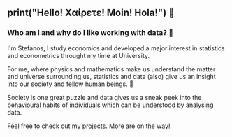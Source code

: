 ## print("Hello! Χαίρετε! Moin! Hola!") 👋  

### Who am I and why do I like working with data? 👦
    
I'm Stefanos, I study economics and developed a major interest in statistics and econometrics throught my time at University. 

For me, where physics and mathematics make us understand the matter and universe surrounding us, statistics and data (also) give us an insight into our society and fellow human beings. 🤔

Society is one great puzzle and data gives us a sneak peek into the behavioural habits of individuals which can be understood by analysing data.

Feel free to check out my [projects](https://github.com/StefLeonidasAnalytics?tab=repositories). More are on the way! 
<!--
**StefLeonidasAnalytics/StefLeonidasAnalytics** is a ✨ _special_ ✨ repository because its `README.md` (this file) appears on your GitHub profile.

Here are some ideas to get you started:

- 🔭 I’m currently working on ...
- 🌱 I’m currently learning ...
- 👯 I’m looking to collaborate on ...
-  I’m looking for help with ...
- 💬 Ask me about ...
- 📫 How to reach me: ...
- ⚡ Fun fact: ...
-->
